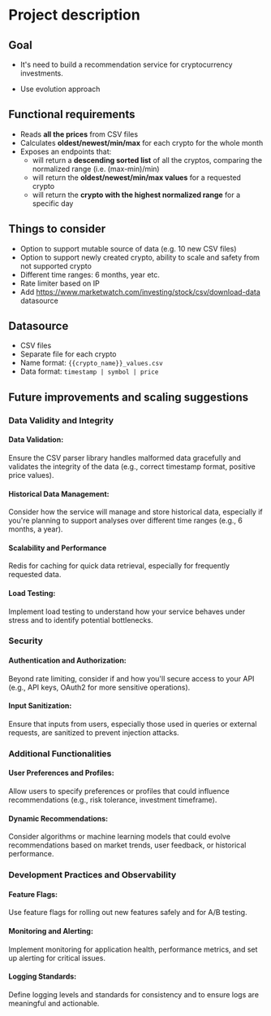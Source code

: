 # Project description

## Goal

- It's need to build a recommendation service for cryptocurrency investments.

- Use evolution approach

## Functional requirements

- Reads **all the prices** from CSV files
- Calculates **oldest/newest/min/max** for each crypto for the whole month
- Exposes an endpoints that: 
  - will return a **descending sorted list** of all the cryptos, comparing the normalized range (i.e. (max-min)/min)
  - will return the **oldest/newest/min/max values** for a requested
    crypto
  - will return the **crypto with the highest normalized range** for a
    specific day

## Things to consider

- Option to support mutable source of data (e.g. 10 new CSV files)
- Option to support newly created crypto, ability to scale and safety from not supported crypto
- Different time ranges: 6 months, year etc.
- Rate limiter based on IP
- Add https://www.marketwatch.com/investing/stock/csv/download-data datasource

## Datasource

- CSV files
- Separate file for each crypto
- Name format: `{{crypto_name}}_values.csv`
- Data format: `timestamp | symbol | price`

## Future improvements and scaling suggestions

### Data Validity and Integrity

#### Data Validation: 
Ensure the CSV parser library handles malformed data gracefully and validates the integrity of the data (e.g., correct timestamp format, positive price values).

#### Historical Data Management: 
Consider how the service will manage and store historical data, especially if you're planning to support analyses over different time ranges (e.g., 6 months, a year).

#### Scalability and Performance
Redis for caching for quick data retrieval, especially for frequently requested data.

#### Load Testing: 
Implement load testing to understand how your service behaves under stress and to identify potential bottlenecks.

### Security

#### Authentication and Authorization: 
Beyond rate limiting, consider if and how you'll secure access to your API (e.g., API keys, OAuth2 for more sensitive operations).

#### Input Sanitization: 
Ensure that inputs from users, especially those used in queries or external requests, are sanitized to prevent injection attacks.

### Additional Functionalities

#### User Preferences and Profiles: 
Allow users to specify preferences or profiles that could influence recommendations (e.g., risk tolerance, investment timeframe).

#### Dynamic Recommendations: 
Consider algorithms or machine learning models that could evolve recommendations based on market trends, user feedback, or historical performance.

### Development Practices and Observability

#### Feature Flags: 
Use feature flags for rolling out new features safely and for A/B testing.

#### Monitoring and Alerting: 
Implement monitoring for application health, performance metrics, and set up alerting for critical issues.

#### Logging Standards: 
Define logging levels and standards for consistency and to ensure logs are meaningful and actionable.
